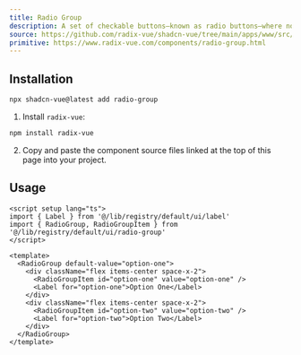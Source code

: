 ```yaml
---
title: Radio Group
description: A set of checkable buttons—known as radio buttons—where no more than one of the buttons can be checked at a time.
source: https://github.com/radix-vue/shadcn-vue/tree/main/apps/www/src/lib/registry/default/ui/radio-group 
primitive: https://www.radix-vue.com/components/radio-group.html
---
```


<ComponentPreview name="RadioGroupDemo" /> 



## Installation

```bash
npx shadcn-vue@latest add radio-group
```

<ManualInstall>

1. Install `radix-vue`:

```bash
npm install radix-vue
```

2. Copy and paste the component source files linked at the top of this page into your project.
</ManualInstall>

## Usage

```vue
<script setup lang="ts">
import { Label } from '@/lib/registry/default/ui/label'
import { RadioGroup, RadioGroupItem } from '@/lib/registry/default/ui/radio-group'
</script>

<template>
  <RadioGroup default-value="option-one">
    <div className="flex items-center space-x-2">
      <RadioGroupItem id="option-one" value="option-one" />
      <Label for="option-one">Option One</Label>
    </div>
    <div className="flex items-center space-x-2">
      <RadioGroupItem id="option-two" value="option-two" />
      <Label for="option-two">Option Two</Label>
    </div>
  </RadioGroup>
</template>
```